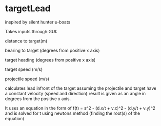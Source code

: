 # targetLead
inspired by silent hunter u-boats

Takes inputs through GUI:

  distance to target(m)
  
  bearing to target (degrees from positive x axis)
  
  target heading    (degrees from positive x axis)
  
  target speed      (m/s)
 
  projectile speed  (m/s)
  
  
 calculates lead infront of the target assuming the projectile and target have a constant velocity (speed and direction)
 result is given as an angle in degrees from the positive x axis.
 
 
 It uses an equation in the form of
  f(t) = s^2 - (d.x/t + v.x)^2 - (d.y/t + v.y)^2
  and is solved for t using newtons method (finding the root(s) of the equation)
